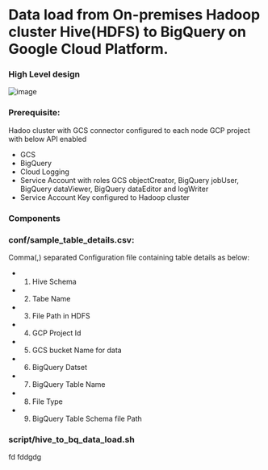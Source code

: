 # Data load from On-premises Hadoop cluster Hive(HDFS) to BigQuery on Google Cloud Platform.

### High Level design
![image](https://user-images.githubusercontent.com/9164441/171553948-c8ae37d4-89a2-453b-b583-a722e9c4aa78.png)


### Prerequisite:
Hadoo cluster with GCS connector configured to each node
  GCP project with below API enabled

- GCS 
- BigQuery
- Cloud Logging
- Service Account with roles GCS objectCreator, BigQuery jobUser, BigQuery dataViewer, BigQuery dataEditor and logWriter
- Service Account Key configured to Hadoop cluster
  
### Components
### conf/sample_table_details.csv:
 Comma(,) separated Configuration file containing table details as below:
- 1. Hive Schema
- 2. Tabe Name
- 3. File Path in HDFS
- 4. GCP Project Id
- 5. GCS bucket Name for data
- 6. BigQuery Datset
- 7. BigQuery Table Name
- 8. File Type
- 9. BigQuery Table Schema file Path

  

### script/hive_to_bq_data_load.sh
 fd
 fddgdg
